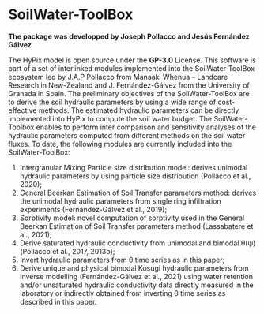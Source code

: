 # SoilWater-ToolBox

**The package was developped by Joseph Pollacco and Jesús Fernández Gálvez**

The HyPix model  is open source under the **GP-3.0** License. This software is part of a set of interlinked modules implemented into the SoilWater-ToolBox ecosystem led by J.A.P Pollacco from Manaaki Whenua – Landcare Research in New-Zealand and J. Fernández-Gálvez from the University of Granada in Spain. The preliminary objectives of the SoilWater-ToolBox are to derive the soil hydraulic parameters by using a wide range of cost-effective methods. The estimated hydraulic parameters can be directly implemented into HyPix to compute the soil water budget. The SoilWater-Toolbox enables to perform inter comparison and sensitivity analyses of the hydraulic parameters computed from different methods on the soil water fluxes. To date, the following modules are currently included into the SoilWater-ToolBox:

1. Intergranular Mixing Particle size distribution model: derives unimodal hydraulic parameters by using particle size distribution (Pollacco et al., 2020);
1. General Beerkan Estimation of Soil Transfer parameters method: derives the unimodal hydraulic parameters from single ring infiltration experiments (Fernández-Gálvez et al., 2019);
1. Sorptivity model: novel computation of sorptivity used in the General Beerkan Estimation of Soil Transfer parameters method (Lassabatere et al., 2021);
1. Derive saturated hydraulic conductivity from unimodal and bimodal θ(ψ) (Pollacco et al., 2017, 2013b);
1. Invert hydraulic parameters from θ time series as in this paper;
1. Derive unique and physical bimodal Kosugi hydraulic parameters from inverse modelling (Fernández-Gálvez et al., 2021) using water retention and/or unsaturated hydraulic conductivity data directly measured in the laboratory or indirectly obtained from inverting θ time series as described in this paper. 



<!-- 


This code base is using the Julia Language and [DrWatson](https://juliadynamics.github.io/DrWatson.jl/stable/)
to make a reproducible scientific project named
> SoilWater-ToolBox

It is authored by Datseris.

To (locally) reproduce this project, do the following:

0. Download this code base. Notice that raw data are typically not included in the
   git-history and may need to be downloaded independently.
1. Open a Julia console and do:
   ```
   julia> using Pkg
   julia> Pkg.activate("path/to/this/project")
   julia> Pkg.instantiate()
   ```

This will install all necessary packages for you to be able to run the scripts and
everything should work out of the box. -->
